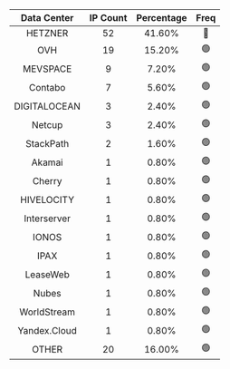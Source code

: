 | Data Center | IP Count | Percentage | Freq |
|:------------:|:--------:|:-----------:|:-----:|
| HETZNER | 52 | 41.60% | 🔴 |
| OVH | 19 | 15.20% | 🟢 |
| MEVSPACE | 9 | 7.20% | 🟢 |
| Contabo | 7 | 5.60% | 🟢 |
| DIGITALOCEAN | 3 | 2.40% | 🟢 |
| Netcup | 3 | 2.40% | 🟢 |
| StackPath | 2 | 1.60% | 🟢 |
| Akamai | 1 | 0.80% | 🟢 |
| Cherry | 1 | 0.80% | 🟢 |
| HIVELOCITY | 1 | 0.80% | 🟢 |
| Interserver | 1 | 0.80% | 🟢 |
| IONOS | 1 | 0.80% | 🟢 |
| IPAX | 1 | 0.80% | 🟢 |
| LeaseWeb | 1 | 0.80% | 🟢 |
| Nubes | 1 | 0.80% | 🟢 |
| WorldStream | 1 | 0.80% | 🟢 |
| Yandex.Cloud | 1 | 0.80% | 🟢 |
| OTHER | 20 | 16.00% | 🟢 |